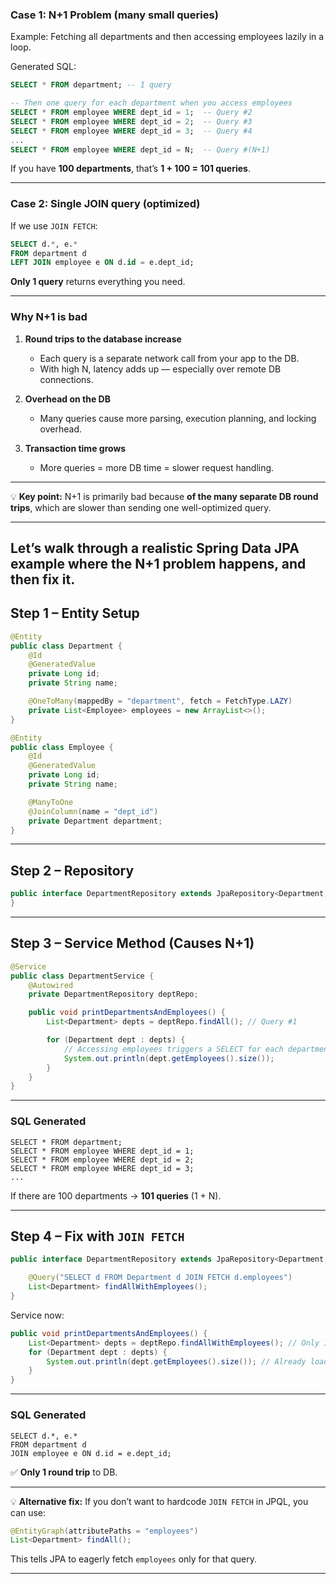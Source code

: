 ### **Case 1: N+1 Problem (many small queries)**

Example: Fetching all departments and then accessing employees lazily in a loop.

Generated SQL:

```sql
SELECT * FROM department; -- 1 query

-- Then one query for each department when you access employees
SELECT * FROM employee WHERE dept_id = 1;  -- Query #2
SELECT * FROM employee WHERE dept_id = 2;  -- Query #3
SELECT * FROM employee WHERE dept_id = 3;  -- Query #4
...
SELECT * FROM employee WHERE dept_id = N;  -- Query #(N+1)
```

If you have **100 departments**, that’s **1 + 100 = 101 queries**.

---

### **Case 2: Single JOIN query (optimized)**

If we use `JOIN FETCH`:

```sql
SELECT d.*, e.*
FROM department d
LEFT JOIN employee e ON d.id = e.dept_id;
```

**Only 1 query** returns everything you need.

---

### **Why N+1 is bad**

1. **Round trips to the database increase**

   * Each query is a separate network call from your app to the DB.
   * With high N, latency adds up — especially over remote DB connections.

2. **Overhead on the DB**

   * Many queries cause more parsing, execution planning, and locking overhead.

3. **Transaction time grows**

   * More queries = more DB time = slower request handling.

---

💡 **Key point:**
N+1 is primarily bad because **of the many separate DB round trips**, which are slower than sending one well-optimized query.

---

## Let’s walk through a **realistic Spring Data JPA example** where the N+1 problem happens, and then fix it.

## **Step 1 – Entity Setup**

```java
@Entity
public class Department {
    @Id
    @GeneratedValue
    private Long id;
    private String name;

    @OneToMany(mappedBy = "department", fetch = FetchType.LAZY)
    private List<Employee> employees = new ArrayList<>();
}

@Entity
public class Employee {
    @Id
    @GeneratedValue
    private Long id;
    private String name;

    @ManyToOne
    @JoinColumn(name = "dept_id")
    private Department department;
}
```

---

## **Step 2 – Repository**

```java
public interface DepartmentRepository extends JpaRepository<Department, Long> {
}
```

---

## **Step 3 – Service Method (Causes N+1)**

```java
@Service
public class DepartmentService {
    @Autowired
    private DepartmentRepository deptRepo;

    public void printDepartmentsAndEmployees() {
        List<Department> depts = deptRepo.findAll(); // Query #1

        for (Department dept : depts) {
            // Accessing employees triggers a SELECT for each department
            System.out.println(dept.getEmployees().size());
        }
    }
}
```

---

### **SQL Generated**

```
SELECT * FROM department;  
SELECT * FROM employee WHERE dept_id = 1;  
SELECT * FROM employee WHERE dept_id = 2;  
SELECT * FROM employee WHERE dept_id = 3;  
...
```

If there are 100 departments → **101 queries** (1 + N).

---

## **Step 4 – Fix with `JOIN FETCH`**

```java
public interface DepartmentRepository extends JpaRepository<Department, Long> {

    @Query("SELECT d FROM Department d JOIN FETCH d.employees")
    List<Department> findAllWithEmployees();
}
```

Service now:

```java
public void printDepartmentsAndEmployees() {
    List<Department> depts = deptRepo.findAllWithEmployees(); // Only 1 query
    for (Department dept : depts) {
        System.out.println(dept.getEmployees().size()); // Already loaded
    }
}
```

---

### **SQL Generated**

```
SELECT d.*, e.*
FROM department d
JOIN employee e ON d.id = e.dept_id;
```

✅ **Only 1 round trip** to DB.

---

💡 **Alternative fix:**
If you don’t want to hardcode `JOIN FETCH` in JPQL, you can use:

```java
@EntityGraph(attributePaths = "employees")
List<Department> findAll();
```

This tells JPA to eagerly fetch `employees` only for that query.

---

